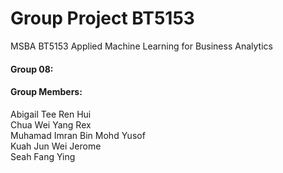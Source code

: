 # Group Project BT5153
MSBA BT5153 Applied Machine Learning for Business Analytics

#### Group 08: <br />
#### Group Members: <br />
Abigail Tee Ren Hui <br />
Chua Wei Yang Rex <br />
Muhamad Imran Bin Mohd Yusof <br />
Kuah Jun Wei Jerome <br />
Seah Fang Ying 


